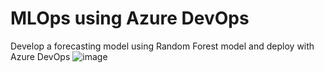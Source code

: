 # MLOps using Azure DevOps

Develop a forecasting model using Random Forest model and deploy with Azure DevOps
![image](https://github.com/user-attachments/assets/47936df1-aaf6-4d7d-a5d8-ad50241bbb15)
